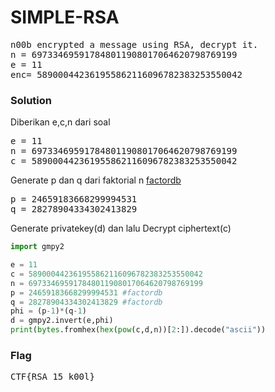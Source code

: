 <h1><b>SIMPLE-RSA</b></h1>
<pre>
n00b encrypted a message using RSA, decrypt it.
n = 697334695917848011908017064620798769199
e = 11
enc= 589000442361955862116096782383253550042
</pre>
<h3><b>Solution</b></h3>
<p>Diberikan e,c,n dari soal</p>
<pre>
e = 11
n = 697334695917848011908017064620798769199
c = 589000442361955862116096782383253550042
</pre>
<p>Generate p dan q dari faktorial n <a href="factordb">factordb</a></p>
<pre>
p = 24659183668299994531
q = 28278904334302413829
</pre>
<p> Generate privatekey(d) dan lalu Decrypt ciphertext(c)

```python
import gmpy2

e = 11
c = 589000442361955862116096782383253550042
n = 697334695917848011908017064620798769199
p = 24659183668299994531 #factordb
q = 28278904334302413829 #factordb
phi = (p-1)*(q-1) 
d = gmpy2.invert(e,phi)
print(bytes.fromhex(hex(pow(c,d,n))[2:]).decode("ascii"))
```

<h3><b>Flag</b></h3>
<pre>
CTF{RSA_15_k00l}
</pre>

